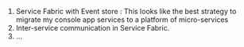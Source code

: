1. Service Fabric with Event store : This looks like the best strategy to migrate my console app services to a platform of micro-services
2. Inter-service communication in Service Fabric.
3. ...
